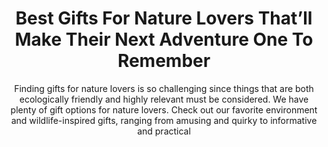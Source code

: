 ---
layout: post
title: Best Gifts For Nature Lovers That’ll Make Their Next Adventure One To Remember
subtitle: Finding gifts for nature lovers is so challenging since things that are both ecologically friendly and highly relevant must be considered. We have plenty of gift options for nature lovers. Check out our favorite environment and wildlife-inspired gifts, ranging from amusing and quirky to informative and practical
header-img: "img/post/2023/09/copied/medium_Gifts_for_nature_lovers_fafc04189e.jpg"
header-style: text
permalink: "/gifts-natural-lovers/"
catalog: true
tags:
  - Recipients 
  - Men
---  